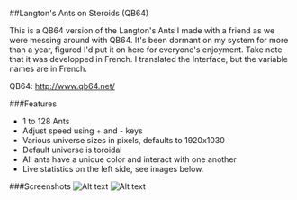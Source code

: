 ##Langton's Ants on Steroids (QB64)

This is a QB64 version of the Langton's Ants I made with a friend as we were messing around with QB64. It's been dormant on my system for more than a year, figured I'd put it on here for everyone's enjoyment. Take note that it was developped in French. I translated the Interface, but the variable names are in French. 

QB64: http://www.qb64.net/

###Features
* 1 to 128 Ants
* Adjust speed using + and - keys
* Various universe sizes in pixels, defaults to 1920x1030
* Default universe is toroidal
* All ants have a unique color and interact with one another
* Live statistics on the left side, see images below. 

###Screenshots
![Alt text](http://img.marcthibeault.com/misc/antsqb64-1.png "Optional title")
![Alt text](http://img.marcthibeault.com/misc/antsqb64-2.png "Optional title")
